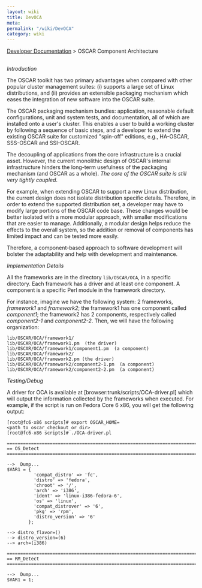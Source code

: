 ```yaml
---
layout: wiki
title: DevOCA
meta: 
permalink: "/wiki/DevOCA"
category: wiki
---
```

<!-- Name: DevOCA -->
<!-- Version: 7 -->
<!-- Author: bli -->

[Developer Documentation](/wiki/DevelDocs/) > OSCAR Component Architecture
## 

*Introduction*

The OSCAR toolkit has two primary advantages when compared with other popular cluster management suites: (i) supports a large set of Linux distributions, and (ii) provides an extensible packaging mechanism which eases the integration of new software into the OSCAR suite.

The OSCAR packaging mechanism bundles: application, reasonable default configurations, unit and system tests, and documentation, all of which are installed onto a user's cluster.  This enables a user to build a working cluster by following a sequence of basic steps, and a developer to extend the existing OSCAR suite for customized "spin-off" editions, e.g., HA-OSCAR, SSS-OSCAR and SSI-OSCAR.

The decoupling of applications from the core infrastructure is a crucial asset.  However, the current monolithic design of OSCAR's internal infrastructure hinders the long-term usefulness of the packaging mechanism (and OSCAR as a whole). *The core of the OSCAR suite is still very tightly coupled*.

For example, when extending OSCAR to support a new Linux distribution, the current design does not isolate distribution specific details. Therefore, in order to extend the supported distribution set, a developer may have to modify large portions of the OSCAR code base.  These changes would be better isolated with a more modular approach, with smaller modifications that are easier to manage.  Additionally, a modular design helps reduce the effects
to the overall system, so the addition or removal of components has limited impact and can be tested more easily.

Therefore, a component-based approach to software development will bolster the adaptability and help with development and maintenance. 

*Implementation Details*

All the frameworks are in the directory `lib/OSCAR/OCA`, in a specific directory. Each framework has a driver and at least one component. A component is a specific Perl module in the framework directory.

For instance, imagine we have the following system: 2 frameworks, _framework1_ and _framework2_; the framework1 has one component called _component1_; the framework2 has 2 components, respectively called _component2-1_ and _component2-2_.
Then, we will have the following organization:

    lib/OSCAR/OCA/framework1/
    lib/OSCAR/OCA/framework1.pm  (the driver)
    lib/OSCAR/OCA/framework1/component1.pm  (a component)
    lib/OSCAR/OCA/framework2/
    lib/OSCAR/OCA/framework2.pm (the driver)
    lib/OSCAR/OCA/framework2/component2-1.pm  (a component)
    lib/OSCAR/OCA/framework2/component2-2.pm  (a component)

*Testing/Debug*

A driver for OCA is available at [browser:trunk/scripts/OCA-driver.pl] which will output the information collected by the frameworks when executed.  For example, if the script is run on Fedora Core 6 x86, you will get the following output:


    [root@fc6-x86 scripts]# export OSCAR_HOME=<path_to_oscar_checkout_or_dir>
    [root@fc6-x86 scripts]# ./OCA-driver.pl 
    
    =============================================================================
    == OS_Detect
    =============================================================================
    
    -->  Dump...
    $VAR1 = {
              'compat_distro' => 'fc',
              'distro' => 'fedora',
              'chroot' => '/',
              'arch' => 'i386',
              'ident' => 'linux-i386-fedora-6',
              'os' => 'linux',
              'compat_distrover' => '6',
              'pkg' => 'rpm',
              'distro_version' => '6'
            };
    
    --> distro_flavor=()
    --> distro_version=(6)
    --> arch=(i386)
    
    =============================================================================
    == RM_Detect
    =============================================================================
    
    -->  Dump...
    $VAR1 = 1;